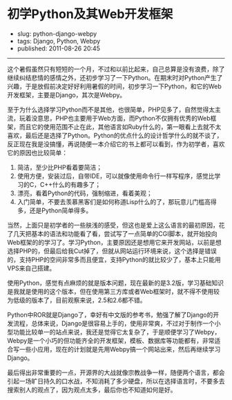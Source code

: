 # 初学Python及其Web开发框架

- slug: python-django-webpy
- tags: Django, Python, Webpy
- published: 2011-08-26 20:45

----------

这个暑假虽然只有短短的一个月，不过和以前比起来，自己总算是没有浪费，除了继续纠结悲情的感情之外，还初步学习了一下Python。在期末时对Python产生了兴趣，于是放假前决定好好利用暑假的时间，初步学习一下Python，和它的Web开发框架，主要是Django，其次是Webpy。

至于为什么选择学习Python而不是其他，也很简单，PHP见多了，自然觉得太主流，玩着没意思，PHP也主要用于Web方面，而Python不仅拥有优秀的Web框架，而且它的使用范围不止在此，其他语言如Ruby什么的，第一眼看上去就不太喜欢，最后还是选择了Python。Python的优点什么的设计哲学什么的就不谈了，反正现在我是没搞懂，再说随便一本介绍它的书上都可以看到，作为初学者，喜欢它的原因也比较简单：

1. 简洁，至少比PHP看着要简洁；
2. 使用方便，安装过后，自带IDE，可以就像使用命令行一样写程序，感觉比学习的C，C++什么的有趣多了；
3. 漂亮，看着Python的代码，强制缩进，看着美观；
4. 入门简单，不要去羡慕黑客们是如何称道Lisp什么的了，那玩意儿门槛高得多，还是Python简单得多。

当然，上面只是初学者的一些肤浅的感受，但这也是爱上这么语言的最初原因，花了几天把基本的语法和功能看了看，尝试写了一点简单的CGI脚本，就开始投向Web框架的的学习了。学习Python，主要原因还是想用它来开发网站，以前是想选择PHP的，但最后给我Cut掉了，但就从网站运行环境来说，这个选择是错误的，支持PHP的空间非常多而且便宜，支持Python的就比较少了，基本上只能用VPS来自己搭建。

使用Python，感觉有点麻烦的就是版本问题，现在最新的是3.2版，学习基础知识是我就是使用的这个版本，但在使用第三方库或者Web框架时，就不得不使用较为低级的版本了，目前观察来说，2.5和2.6都不错。

Python中ROR就是Django了，幸好有中文版的参考书，勉强了解了Django的开发流程，总体来说，Django是很容易上手的，使用非常爽，不过对于制作一个小型功能比较单一的站点来说，我还是觉得它太复杂了，于是顺便学习了Webpy，Webpy是一个小巧的但功能齐全的开发框架，模板、数据库等功能都有，非常适合写一些小应用，现在的计划就是先用Webpy搞一个网站出来，然后再继续学习Django。

最后得出非常重要的一点，开源界的大战就像宗教战争一样，随便两个语言，都会引起一场旷日持久的口水战，不知消耗了多少硬盘，所以在选择语言时，不要多去搜索别人的观点了，因为观点太多，最后你也不知道如何是好。